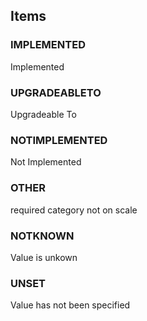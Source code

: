 

<!-- end of short definition -->
## Items

### IMPLEMENTED
Implemented

### UPGRADEABLETO
Upgradeable To

### NOTIMPLEMENTED
Not Implemented

### OTHER
required category not on scale

### NOTKNOWN
Value is unkown

### UNSET
Value has not been specified
